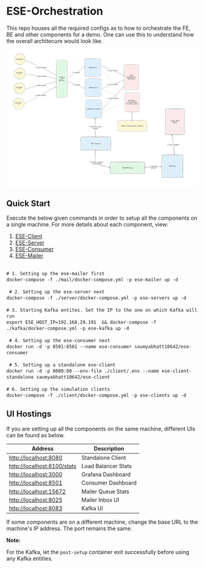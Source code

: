 # ESE-Orchestration

This repo houses all the required configs as to how to orchestrate the FE, BE and other components for a demo. One can use this to understand how the overall architecure would look like.

![ESE Overview](./images/overview.jpg)

## Quick Start

Execute the below given commands in order to setup all the components on a single machine. For more details about each component, view:

1. [ESE-Client](./client/README.md)
2. [ESE-Server](./server/README.md)
3. [ESE-Consumer](./consumer/README.md)
4. [ESE-Mailer](./mail/README.md)

```shell

# 1. Setting up the ese-mailer first
docker-compose -f ./mail/docker-compose.yml -p ese-mailer up -d

 # 2. Setting up the ese-server next
docker-compose -f ./server/docker-compose.yml -p ese-servers up -d

# 3. Starting Kafka entites. Set the IP to the one on which Kafka will run
export ESE_HOST_IP=192.168.29.191  && docker-compose -f ./kafka/docker-compose.yml -p ese-kafka up -d

 # 4. Setting up the ese-consumer next
docker run -d -p 8501:8501 --name ese-consumer saumyabhatt10642/ese-consumer

 # 5. Setting up a standalone ese-client
docker run -d -p 8080:80 --env-file ./client/.env --name ese-client-standalone saumyabhatt10642/ese-client

# 6. Setting up the simulation clients
docker-compose -f ./client/docker-compose.yml -p ese-clients up -d

```

## UI Hostings

If you are setting up all the components on the same machine, different UIs can be found as below.

| Address                       | Description         |
| ----------------------------- | ------------------- |
| <http://localhost:8080>       | Standalone Client   |
| <http://localhost:8100/stats> | Load Balancer Stats |
| <http://localhost:3000>       | Grafana Dashboard   |
| <http://localhost:8501>       | Consumer Dashboard  |
| <http://localhost:15672>      | Mailer Queue Stats  |
| <http://localhost:8025>       | Mailer Inbox UI     |
| <http://localhost:8083>       | Kafka UI            |

If some components are on a different machine, change the base URL to the machine's IP address. The port remains the same.

**Note:**

For the Kafka, let the `post-setup` container exit successfully before using any Kafka entities.
